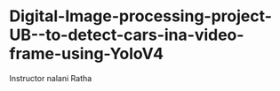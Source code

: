 # Digital-Image-processing-project-UB--to-detect-cars-ina-video-frame-using-YoloV4
Instructor nalani Ratha
